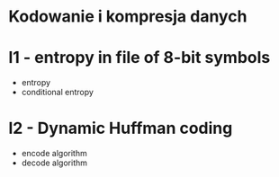 # Kodowanie i kompresja danych

# l1 - entropy in file of 8-bit symbols
- entropy
- conditional entropy

# l2 - Dynamic Huffman coding
- encode algorithm
- decode algorithm